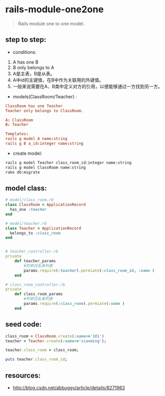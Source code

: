# rails-module-one2one
> Rails module one to one model.


## step to step:
+ conditions:
1. A has one B
2. B only belongs to A
3. A是主表，B是从表。
4. A中id的主键值，在B中作为关联用的外键值。
5. 一般来说需要在A、B类中定义对方的引用，以便能够通过一方找到另一方。

+ models(ClassRoom/Teacher) :
```conf
ClassRoom has one Teacher
Teacher only belongs to ClassRoom.

A: ClassRoom
B: Teacher 

Templates:
rails g model A name:string
rails g B a_id:integer name:string
```

+ create model:
```bash
rails g model Teacher class_room_id:integer name:string  
rails g model ClassRoom name:string
rake db:migrate
```

## model class:
```rb
# model/class_room.rb
class ClassRoom < ApplicationRecord
  has_one :teacher
end

# model/teacher.rb
class Teacher < ApplicationRecord
  belongs_to :class_room
end


# teacher_controller.rb
private
    def teacher_params
        #列举白名单列表
        params.require(:teacher).permiate(:class_room_id, :name )
    end

# class_room_controller.rb
private
    def class_room_params
        #列举白名单列表
        params.require(:class_room).permiate(:name )
    end

```

## seed code:
```rb
class_room = ClassRoom.create(:name=>'101')  
teacher = Teacher.create(:name=>'xiaoming');

teacher.class_room = class_room;

puts teacher.class_room_id;
```


## resources: 
+ http://blog.csdn.net/abbuggy/article/details/8271963